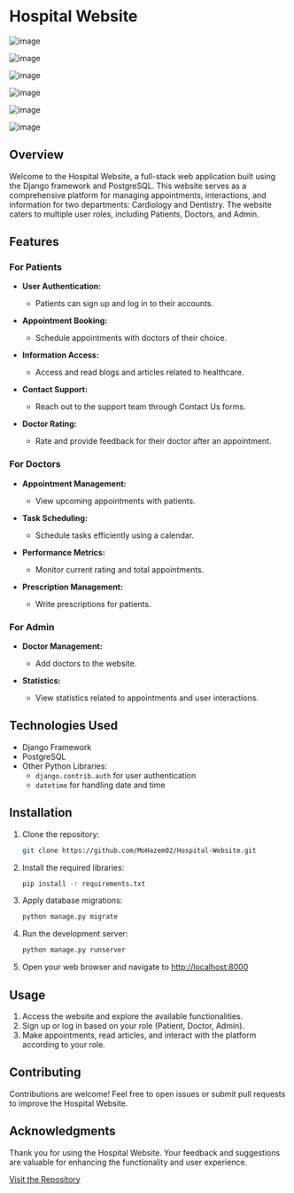 # Hospital Website

![image](https://github.com/MoHazem02/Hospital-Website/assets/66066832/d8738a66-f51e-4369-a413-03a4a157e80b)


![image](https://github.com/MoHazem02/Hospital-Website/assets/66066832/e65845db-2ad4-4e22-86e6-2a032a645315)

![image](https://github.com/MoHazem02/Hospital-Website/assets/66066832/d614d2d1-b54c-420f-9ec0-f70a9b635aed)

![image](https://github.com/MoHazem02/Hospital-Website/assets/66066832/e305056c-78fb-4420-bdc4-480119b6c882)

![image](https://github.com/MoHazem02/Hospital-Website/assets/66066832/9f458766-eff8-4194-8e0c-7fed1cd47ea7)

![image](https://github.com/MoHazem02/Hospital-Website/assets/66066832/89314f25-a78a-4fc7-8000-612493920310)


## Overview

Welcome to the Hospital Website, a full-stack web application built using the Django framework and PostgreSQL. This website serves as a comprehensive platform for managing appointments, interactions, and information for two departments: Cardiology and Dentistry. The website caters to multiple user roles, including Patients, Doctors, and Admin.

## Features

### For Patients

- **User Authentication:**
  - Patients can sign up and log in to their accounts.

- **Appointment Booking:**
  - Schedule appointments with doctors of their choice.

- **Information Access:**
  - Access and read blogs and articles related to healthcare.

- **Contact Support:**
  - Reach out to the support team through Contact Us forms.

- **Doctor Rating:**
  - Rate and provide feedback for their doctor after an appointment.

### For Doctors

- **Appointment Management:**
  - View upcoming appointments with patients.

- **Task Scheduling:**
  - Schedule tasks efficiently using a calendar.

- **Performance Metrics:**
  - Monitor current rating and total appointments.

- **Prescription Management:**
  - Write prescriptions for patients.

### For Admin

- **Doctor Management:**
  - Add doctors to the website.

- **Statistics:**
  - View statistics related to appointments and user interactions.

## Technologies Used

- Django Framework
- PostgreSQL
- Other Python Libraries:
  - `django.contrib.auth` for user authentication
  - `datetime` for handling date and time

## Installation

1. Clone the repository:

    ```bash
    git clone https://github.com/MoHazem02/Hospital-Website.git
    ```

2. Install the required libraries:

    ```bash
    pip install -r requirements.txt
    ```

3. Apply database migrations:

    ```bash
    python manage.py migrate
    ```

4. Run the development server:

    ```bash
    python manage.py runserver
    ```

5. Open your web browser and navigate to [http://localhost:8000](http://localhost:8000)

## Usage

1. Access the website and explore the available functionalities.
2. Sign up or log in based on your role (Patient, Doctor, Admin).
3. Make appointments, read articles, and interact with the platform according to your role.

## Contributing

Contributions are welcome! Feel free to open issues or submit pull requests to improve the Hospital Website.


## Acknowledgments

Thank you for using the Hospital Website. Your feedback and suggestions are valuable for enhancing the functionality and user experience.

[Visit the Repository](https://github.com/MoHazem02/Hospital-Website)
